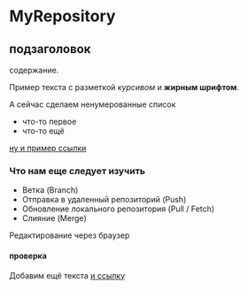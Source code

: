 # MyRepository
## подзаголовок
содержание.

Пример текста с разметкой *курсивом* и **жирным шрифтом**.

А сейчас сделаем ненумерованные список
* что-то первое
* что-то ещё

[ну и пример ссылки](https://skillfactory.ru/)

### Что нам еще следует изучить
* Ветка (Branch)
* Отправка в удаленный репозиторий (Push)
* Обновление локального репозитория (Pull / Fetch)
* Слияние (Merge)

Редактирование через браузер

#### проверка

Добавим ещё текста [и ссылку](http://yandex.ru)
